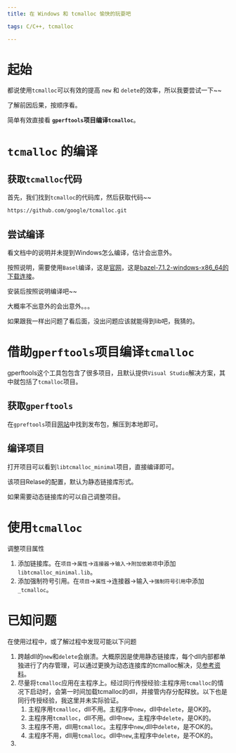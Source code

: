 ```yaml
---
title: 在 Windows 和 tcmalloc 愉快的玩耍吧

tags: C/C++, tcmalloc

---
```


# 起始
都说使用`tcmalloc`可以有效的提高 `new` 和 `delete`的效率，所以我要尝试一下~~

了解前因后果，按顺序看。

简单有效直接看 **`gperftools`项目编译`tcmalloc`**。

# `tcmalloc` 的编译

## 获取`tcmalloc`代码
首先，我们找到`tcmalloc`的代码库，然后获取代码~~
``` bat
https://github.com/google/tcmalloc.git
```

## 尝试编译
看文档中的说明并未提到Windows怎么编译，估计会出意外。

按照说明，需要使用`Basel`编译，这是[官网]()，这是[bazel-7.1.2-windows-x86_64的下载连接](https://objects.githubusercontent.com/github-production-release-asset-2e65be/20773773/dce6a91b-cf12-4a08-9c87-3c49bf45af70?X-Amz-Algorithm=AWS4-HMAC-SHA256&X-Amz-Credential=AKIAVCODYLSA53PQK4ZA%2F20240509%2Fus-east-1%2Fs3%2Faws4_request&X-Amz-Date=20240509T035501Z&X-Amz-Expires=300&X-Amz-Signature=cecab7c4050793281b1b67e9feda2d0ca468a8262a2361e20519675cd8a80cdb&X-Amz-SignedHeaders=host&actor_id=9416734&key_id=0&repo_id=20773773&response-content-disposition=attachment%3B%20filename%3Dbazel-7.1.2-windows-x86_64.exe&response-content-type=application%2Foctet-stream)。

安装后按照说明编译吧~~

大概率不出意外的会出意外。。。

如果跟我一样出问题了看后面，没出问题应该就能得到lib吧，我猜的。

# 借助`gperftools`项目编译`tcmalloc`
gperftools这个工具包包含了很多项目，且默认提供`Visual Studio`解决方案，其中就包括了`tcmalloc`项目。

## 获取`gperftools`
在`gpreftools`项目[网站](https://github.com/gperftools/gperftools)中找到发布包，解压到本地即可。
 
## 编译项目
打开项目可以看到`libtcmalloc_minimal`项目，直接编译即可。

该项目Relase的配置，默认为静态链接库形式。

如果需要动态链接库的可以自己调整项目。

# 使用`tcmalloc`
调整项目属性
1. 添加链接库。在`项目`->`属性`->`连接器`->`输入`->`附加依赖项`中添加`libtcmalloc_minimal.lib`。
2. 添加强制符号引用。在`项目`->`属性`->连接器->输入->`强制符号引用`中添加`_tcmalloc`。

# 已知问题
在使用过程中，或了解过程中发现可能以下问题
1. 跨越dll的`new`和`delete`会崩溃。大概原因是使用静态链接库，每个dll内部都单独进行了内存管理，可以通过更换为动态连接库的tcmalloc解决，见[参考资料](https://stackoverflow.com/questions/14243186/has-anyone-been-able-to-integrate-tcmalloc-on-a-windows-64-bit-application-that)。
2. 尽量将`tcmalloc`应用在主程序上。经过同行传授经验:主程序用`tcmalloc`的情况下启动时，会第一时间加载tcmalloc的dll，并接管内存分配释放。以下也是同行传授经验，我这里并未实际验证。
   1. 主程序用`tcmalloc`，dll不用。主程序中`new`，dll中`delete`，是OK的。
   2. 主程序用`tcmalloc`，dll不用。dll中`new`，主程序中`delete`，是OK的。
   3. 主程序不用，dll用`tcmalloc`。主程序中`new`,dll中`delete`，是不OK的。
   4. 主程序不用，dll用`tcmalloc`。dll中`new`,主程序中`delete`，是不OK的。
3. 